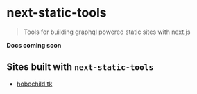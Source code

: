 # next-static-tools

> Tools for building graphql powered static sites with next.js

**Docs coming soon**

## Sites built with `next-static-tools`
* [hobochild.tk](http://hobochild.tk)
